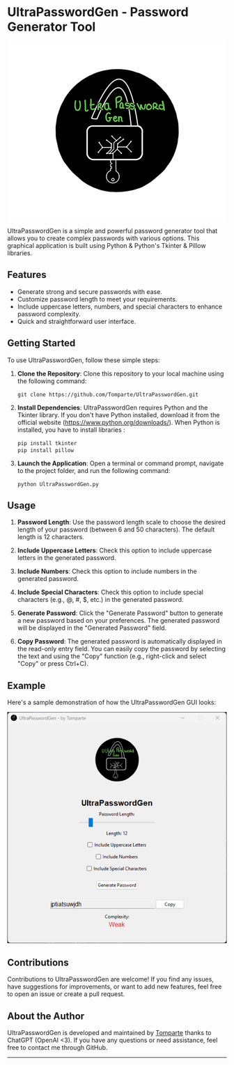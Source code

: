 # UltraPasswordGen - Password Generator Tool

<p align="center">
  <img src="https://github.com/Tomparte/UltraPasswordGen/blob/main/Logo_Tool.png">
</p>

UltraPasswordGen is a simple and powerful password generator tool that allows you to create complex passwords with various options. 
This graphical application is built using Python & Python's Tkinter & Pillow libraries.

## Features

- Generate strong and secure passwords with ease.
- Customize password length to meet your requirements.
- Include uppercase letters, numbers, and special characters to enhance password complexity.
- Quick and straightforward user interface.

## Getting Started

To use UltraPasswordGen, follow these simple steps:

1. **Clone the Repository**:
   Clone this repository to your local machine using the following command:
   ```
   git clone https://github.com/Tomparte/UltraPasswordGen.git
   ```

2. **Install Dependencies**:
   UltraPasswordGen requires Python and the Tkinter library. If you don't have Python installed, download it from the official website (https://www.python.org/downloads/).
   When Python is installed, you have to install libraries :
   ```
   pip install tkinter
   pip install pillow
   ```

3. **Launch the Application**:
   Open a terminal or command prompt, navigate to the project folder, and run the following command:
   ```
   python UltraPasswordGen.py
   ```

## Usage

1. **Password Length**:
   Use the password length scale to choose the desired length of your password (between 6 and 50 characters). The default length is 12 characters.

2. **Include Uppercase Letters**:
   Check this option to include uppercase letters in the generated password.

3. **Include Numbers**:
   Check this option to include numbers in the generated password.

4. **Include Special Characters**:
   Check this option to include special characters (e.g., @, #, $, etc.) in the generated password.

5. **Generate Password**:
   Click the "Generate Password" button to generate a new password based on your preferences. The generated password will be displayed in the "Generated Password" field.

6. **Copy Password**:
   The generated password is automatically displayed in the read-only entry field. You can easily copy the password by selecting the text and using the "Copy" function (e.g., right-click and select "Copy" or press Ctrl+C).

## Example

Here's a sample demonstration of how the UltraPasswordGen GUI looks:

![UltraPasswordGen GUI](https://github.com/Tomparte/UltraPasswordGen/blob/main/Screen_Tool.png) 

## Contributions

Contributions to UltraPasswordGen are welcome! If you find any issues, have suggestions for improvements, or want to add new features, feel free to open an issue or create a pull request.

## About the Author

UltraPasswordGen is developed and maintained by [Tomparte](https://github.com/Tomparte) thanks to ChatGPT (OpenAI <3). If you have any questions or need assistance, feel free to contact me through GitHub.

---
